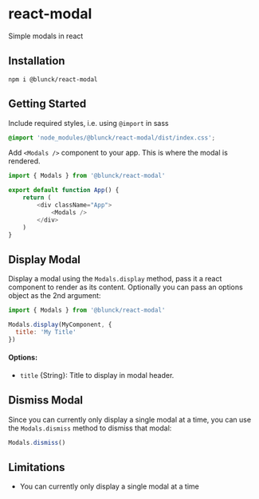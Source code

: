 # react-modal
Simple modals in react

## Installation
`npm i @blunck/react-modal`

## Getting Started
Include required styles, i.e. using `@import` in sass
```scss
@import 'node_modules/@blunck/react-modal/dist/index.css';
```

Add `<Modals />` component to your app. This is where the modal is rendered.
```js
import { Modals } from '@blunck/react-modal'

export default function App() {
    return (
        <div className="App">
            <Modals />
        </div>
    )
}
```

## Display Modal
Display a modal using the `Modals.display` method, pass it a react component to render as its content. Optionally you can pass an options object as the 2nd argument:
```js
import { Modals } from '@blunck/react-modal'

Modals.display(MyComponent, {
  title: 'My Title'
})
```
#### Options:
- `title` {String}: Title to display in modal header.

## Dismiss Modal
Since you can currently only display a single modal at a time, you can use the `Modals.dismiss` method to dismiss that modal:
```js
Modals.dismiss()
```

## Limitations
- You can currently only display a single modal at a time
